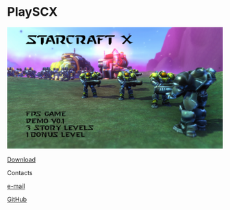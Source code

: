 # PlaySCX


<div>
<img src="titledemo.png">
</div>

<div>
<p>
<a href="https://drive.google.com/drive/folders/18_XUSzPFyL2tL0LKItUpBtker0X0TdP1" target="_blank">Download</a></p>
</div>



<p>Contacts</p>

<p>
<a href="mailto:ezda.zvezda@gmail.com">e-mail</a>
</p>
<p>
<a href="https://github.com/ezdazvezda" target="_blank">GitHub</a>
</p>


</body>

</html>
